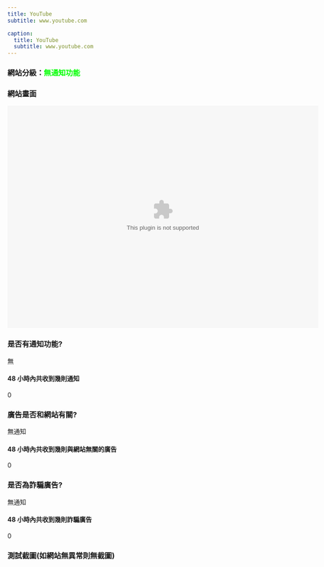 ```yaml
---
title: YouTube
subtitle: www.youtube.com

caption:
  title: YouTube
  subtitle: www.youtube.com
---
```


<h3>網站分級：<font color="#00FF00">無通知功能</font></h3>
<h3>網站畫面</h3>
<embed src="https://web.archive.org/web/www.youtube.com" style="width:700px; height: 500px;">

### 是否有通知功能?
無

#### 48 小時內共收到幾則通知
0

### 廣告是否和網站有關?
無通知

#### 48 小時內共收到幾則與網站無關的廣告
0

### 是否為詐騙廣告?
無通知

#### 48 小時內共收到幾則詐騙廣告
0

### 測試截圖(如網站無異常則無截圖)
